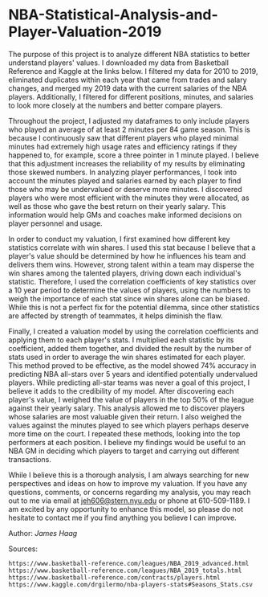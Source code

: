 # NBA-Statistical-Analysis-and-Player-Valuation-2019

The purpose of this project is to analyze different NBA statistics to better understand players' values. I downloaded my data from Basketball Reference and Kaggle at the links below. I filtered my data for 2010 to 2019, eliminated duplicates within each year that came from trades and salary changes, and merged my 2019 data with the current salaries of the NBA players. Additionally, I filtered for different positions, minutes, and salaries to look more closely at the numbers and better compare players.

Throughout the project, I adjusted my dataframes to only include players who played an average of at least 2 minutes per 84 game season. This is because I continuously saw that different players who played minimal minutes had extremely high usage rates and efficiency ratings if they happened to, for example, score a three pointer in 1 minute  played. I believe that this adjustment increases the reliability of my results by eliminating those skewed numbers. In analyzing player performances, I took into account the minutes played and salaries earned by each player to find those who may be undervalued or deserve more minutes. I discovered players who were most efficient with the minutes they were allocated, as well as those who gave the best return on their yearly salary. This information would help GMs and coaches make informed decisions on player personnel and usage.

In order to conduct my valuation, I first examined how different key statistics correlate with win shares. I used this stat because I believe that a player's value should be determined by how he influences his team and delivers them wins. However, strong talent within a team may disperse the win shares among the talented players, driving down each individual's statistic. Therefore, I used the correlation coefficients of key statistics over a 10 year period to determine the values of players, using the numbers to weigh the importance of each stat since win shares alone can be biased. While this is not a perfect fix for the potential dilemma, since other statistics are affected by strength of teammates, it helps diminish the flaw.

Finally, I created a valuation model by using the correlation coefficients and applying them to each player's stats. I multiplied each statistic by its coefficient, added them together, and divided the result by the number of stats used in order to average the win shares estimated for each player. This method proved to be effective, as the model showed 74% accuracy in predicting NBA all-stars over 5 years and identified potentially undervalued players. While predicting all-star teams was never a goal of this project, I believe it adds to the credibility of my model. After discovering each player's value, I weighed the value of players in the top 50% of the league against their yearly salary. This analysis allowed me to discover players whose salaries are most valuable given their return. I also weighed the values against the minutes played to see which players perhaps deserve more time on the court. I repeated these methods, looking into the top performers at each position. I believe my findings would be useful to an NBA GM in deciding which players to target and carrying out different transactions.

While I believe this is a thorough analysis, I am always searching for new perspectives and ideas on how to improve my valuation. If you have any questions, comments, or concerns regarding my analysis, you may reach out to me via email at jeh606@stern.nyu.edu or phone at 610-509-1189. I am excited by any opportunity to enhance this model, so please do not hesitate to contact me if you find anything you believe I can improve.


Author: *James Haag*

Sources:
    
    https://www.basketball-reference.com/leagues/NBA_2019_advanced.html
    https://www.basketball-reference.com/leagues/NBA_2019_totals.html
    https://www.basketball-reference.com/contracts/players.html
    https://www.kaggle.com/drgilermo/nba-players-stats#Seasons_Stats.csv

